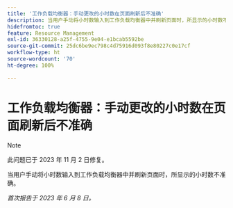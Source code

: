 ```yaml
---
title: '工作负载均衡器：手动更改的小时数在页面刷新后不准确'
description: 当用户手动将小时数输入到工作负载均衡器中并刷新页面时，所显示的小时数不准确。
hidefromtoc: true
feature: Resource Management
exl-id: 36330128-a25f-4755-9e04-e1bcab5592be
source-git-commit: 25dc6be9ec798c4d75916d093f8e80227c0e17cf
workflow-type: ht
source-wordcount: '70'
ht-degree: 100%

---
```


# 工作负载均衡器：手动更改的小时数在页面刷新后不准确

>[!NOTE]
>
>此问题已于 2023 年 11 月 2 日修复。

当用户手动将小时数输入到工作负载均衡器中并刷新页面时，所显示的小时数不准确。

_首次报告于 2023 年 6 月 8 日。_
